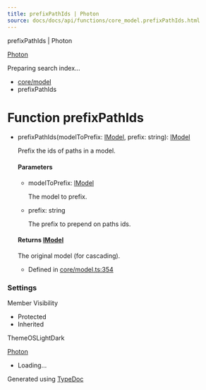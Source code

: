 ```yaml
---
title: prefixPathIds | Photon
source: docs/docs/api/functions/core_model.prefixPathIds.html
---
```


prefixPathIds | Photon

[Photon](../index.html)




Preparing search index...

* [core/model](../modules/core_model.html)
* prefixPathIds

# Function prefixPathIds

* prefixPathIds(modelToPrefix: [IModel](../interfaces/core_schema.IModel.html), prefix: string): [IModel](../interfaces/core_schema.IModel.html)

  Prefix the ids of paths in a model.

  #### Parameters

  + modelToPrefix: [IModel](../interfaces/core_schema.IModel.html)

    The model to prefix.
  + prefix: string

    The prefix to prepend on paths ids.

  #### Returns [IModel](../interfaces/core_schema.IModel.html)

  The original model (for cascading).

  + Defined in [core/model.ts:354](https://github.com/mwhite454/photon/blob/main/packages/photon/src/core/model.ts#L354)

### Settings

Member Visibility

* Protected
* Inherited

ThemeOSLightDark

[Photon](../index.html)

* Loading...

Generated using [TypeDoc](https://typedoc.org/)
